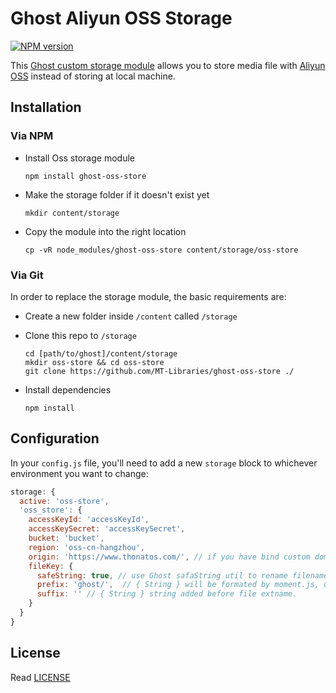 # Ghost Aliyun OSS Storage

[![NPM version][npm-image]][npm-url]

[npm-image]: https://img.shields.io/npm/v/ghost-oss-store.svg?style=flat-square
[npm-url]: https://npmjs.org/package/ghost-oss-store

This [Ghost custom storage module](https://github.com/TryGhost/Ghost/wiki/Using-a-custom-storage-module) allows you to store media file with [Aliyun OSS](https://cn.aliyun.com/product/oss) instead of storing at local machine.

## Installation

### Via NPM

- Install Oss storage module

  ```
  npm install ghost-oss-store
  ```
  
- Make the storage folder if it doesn't exist yet

  ```
  mkdir content/storage
  ```
  
- Copy the module into the right location

  ```
  cp -vR node_modules/ghost-oss-store content/storage/oss-store
  ```

### Via Git

In order to replace the storage module, the basic requirements are:

- Create a new folder inside `/content` called `/storage`

- Clone this repo to `/storage`

  ```
  cd [path/to/ghost]/content/storage
  mkdir oss-store && cd oss-store
  git clone https://github.com/MT-Libraries/ghost-oss-store ./
  ```

- Install dependencies

  ```
  npm install
  ```

## Configuration

In your `config.js` file, you'll need to add a new `storage` block to whichever environment you want to change:

```javascript
storage: {
  active: 'oss-store',
  'oss_store': {
    accessKeyId: 'accessKeyId',
    accessKeySecret: 'accessKeySecret',
    bucket: 'bucket',
    region: 'oss-cn-hangzhou',
    origin: 'https://www.thonatos.com/', // if you have bind custom domain to oss bucket. or false             
    fileKey: {
      safeString: true, // use Ghost safaString util to rename filename, e.g. Chinese to Pinyin
      prefix: 'ghost/',  // { String } will be formated by moment.js, using `[]` to escape,
      suffix: '' // { String } string added before file extname.
    }
  }
}
```

## License

Read [LICENSE](LICENSE)
